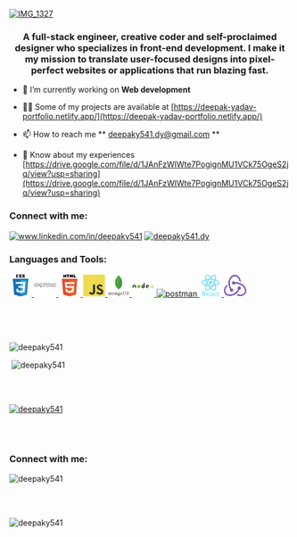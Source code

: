 <a href="https://deepak-yadav-portfolio.netlify.app/">![IMG_1327](https://user-images.githubusercontent.com/96298773/165895835-b8b7703c-a3ec-426d-ab7b-8a39d8c10a66.jpeg)</a>


<h3 align="center">A full-stack engineer, creative coder and self-proclaimed designer who specializes in front-end development. I make it my mission to translate user-focused designs into pixel-perfect websites or applications that run blazing fast.</h3>

- 🔭 I’m currently working on **Web development**

- 👨‍💻 Some of my projects are available at [https://deepak-yadav-portfolio.netlify.app/](https://deepak-yadav-portfolio.netlify.app/)

- 📫 How to reach me ** deepaky541.dy@gmail.com **

- 📄 Know about my experiences [https://drive.google.com/file/d/1JAnFzWIWte7PogignMU1VCk75OgeS2jq/view?usp=sharing](https://drive.google.com/file/d/1JAnFzWIWte7PogignMU1VCk75OgeS2jq/view?usp=sharing)

<h3 align="left">Connect with me:</h3>
<p align="left">
<a href="https://linkedin.com/in/www.linkedin.com/in/deepaky541" target="blank"><img align="center" src="https://raw.githubusercontent.com/rahuldkjain/github-profile-readme-generator/master/src/images/icons/Social/linked-in-alt.svg" alt="www.linkedin.com/in/deepaky541" height="30" width="40" /></a>
<a href="https://codesandbox.com/deepaky541.dy" target="blank"><img align="center" src="https://raw.githubusercontent.com/rahuldkjain/github-profile-readme-generator/master/src/images/icons/Social/codesandbox.svg" alt="deepaky541.dy" height="30" width="40" /></a>
</p>

<h3 align="left">Languages and Tools:</h3>
<p align="left"> <a href="https://www.w3schools.com/css/" target="_blank" rel="noreferrer"> <img src="https://raw.githubusercontent.com/devicons/devicon/master/icons/css3/css3-original-wordmark.svg" alt="css3" width="40" height="40"/> </a> <a href="https://expressjs.com" target="_blank" rel="noreferrer"> <img src="https://raw.githubusercontent.com/devicons/devicon/master/icons/express/express-original-wordmark.svg" alt="express" width="40" height="40"/> </a> <a href="https://www.w3.org/html/" target="_blank" rel="noreferrer"> <img src="https://raw.githubusercontent.com/devicons/devicon/master/icons/html5/html5-original-wordmark.svg" alt="html5" width="40" height="40"/> </a> <a href="https://developer.mozilla.org/en-US/docs/Web/JavaScript" target="_blank" rel="noreferrer"> <img src="https://raw.githubusercontent.com/devicons/devicon/master/icons/javascript/javascript-original.svg" alt="javascript" width="40" height="40"/> </a> <a href="https://www.mongodb.com/" target="_blank" rel="noreferrer"> <img src="https://raw.githubusercontent.com/devicons/devicon/master/icons/mongodb/mongodb-original-wordmark.svg" alt="mongodb" width="40" height="40"/> </a> <a href="https://nodejs.org" target="_blank" rel="noreferrer"> <img src="https://raw.githubusercontent.com/devicons/devicon/master/icons/nodejs/nodejs-original-wordmark.svg" alt="nodejs" width="40" height="40"/> </a> <a href="https://postman.com" target="_blank" rel="noreferrer"> <img src="https://www.vectorlogo.zone/logos/getpostman/getpostman-icon.svg" alt="postman" width="40" height="40"/> </a> <a href="https://reactjs.org/" target="_blank" rel="noreferrer"> <img src="https://raw.githubusercontent.com/devicons/devicon/master/icons/react/react-original-wordmark.svg" alt="react" width="40" height="40"/> </a> <a href="https://redux.js.org" target="_blank" rel="noreferrer"> <img src="https://raw.githubusercontent.com/devicons/devicon/master/icons/redux/redux-original.svg" alt="redux" width="40" height="40"/> </a> </p>
<br/>
<br/>
<br/>
<p align="left"> <img src="https://komarev.com/ghpvc/?username=deepaky541&label=Profile%20views&color=0e75b6&style=flat" alt="deepaky541" /> </p>

<p>&nbsp;<img align="center" src="https://github-readme-stats.vercel.app/api?username=deepaky541&show_icons=true&locale=en" alt="deepaky541" /></p>
<br/>
<br/>


<p align="left"> <a href="https://github.com/ryo-ma/github-profile-trophy"><img src="https://github-profile-trophy.vercel.app/?username=deepaky541" alt="deepaky541" /></a> </p>
<br/>
<br/>


<h3 align="left">Connect with me:</h3>
<p align="left">
</p>



<p align="left"><img src="https://github-readme-stats.vercel.app/api/top-langs?username=deepaky541&show_icons=true&locale=en&layout=compact" alt="deepaky541" /></p>

<br/>
<br/>


<p align="left"><img src="https://github-readme-streak-stats.herokuapp.com/?user=deepaky541&" alt="deepaky541" /></p>

